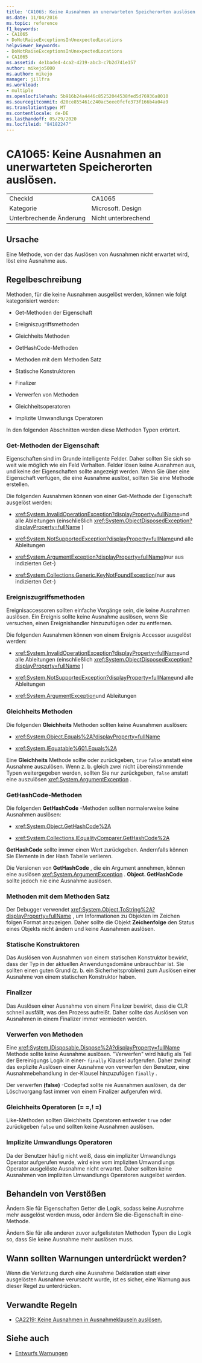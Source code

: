 ```yaml
---
title: 'CA1065: Keine Ausnahmen an unerwarteten Speicherorten auslösen.'
ms.date: 11/04/2016
ms.topic: reference
f1_keywords:
- CA1065
- DoNotRaiseExceptionsInUnexpectedLocations
helpviewer_keywords:
- DoNotRaiseExceptionsInUnexpectedLocations
- CA1065
ms.assetid: 4e1bade4-4ca2-4219-abc3-c7b2d741e157
author: mikejo5000
ms.author: mikejo
manager: jillfra
ms.workload:
- multiple
ms.openlocfilehash: 5b916b24a4446c85252044538fed5d76936a8010
ms.sourcegitcommit: d20ce855461c240ac5eee0fcfe373f166b4a04a9
ms.translationtype: MT
ms.contentlocale: de-DE
ms.lasthandoff: 05/29/2020
ms.locfileid: "84182247"
---
```

# <a name="ca1065-do-not-raise-exceptions-in-unexpected-locations"></a>CA1065: Keine Ausnahmen an unerwarteten Speicherorten auslösen.

|||
|-|-|
|CheckId|CA1065|
|Kategorie|Microsoft. Design|
|Unterbrechende Änderung|Nicht unterbrechend|

## <a name="cause"></a>Ursache

Eine Methode, von der das Auslösen von Ausnahmen nicht erwartet wird, löst eine Ausnahme aus.

## <a name="rule-description"></a>Regelbeschreibung

Methoden, für die keine Ausnahmen ausgelöst werden, können wie folgt kategorisiert werden:

- Get-Methoden der Eigenschaft

- Ereigniszugriffsmethoden

- Gleichheits Methoden

- GetHashCode-Methoden

- Methoden mit dem Methoden Satz

- Statische Konstruktoren

- Finalizer

- Verwerfen von Methoden

- Gleichheitsoperatoren

- Implizite Umwandlungs Operatoren

In den folgenden Abschnitten werden diese Methoden Typen erörtert.

### <a name="property-get-methods"></a>Get-Methoden der Eigenschaft

Eigenschaften sind im Grunde intelligente Felder. Daher sollten Sie sich so weit wie möglich wie ein Feld Verhalten. Felder lösen keine Ausnahmen aus, und keine der Eigenschaften sollte angezeigt werden. Wenn Sie über eine Eigenschaft verfügen, die eine Ausnahme auslöst, sollten Sie eine Methode erstellen.

Die folgenden Ausnahmen können von einer Get-Methode der Eigenschaft ausgelöst werden:

- <xref:System.InvalidOperationException?displayProperty=fullName>und alle Ableitungen (einschließlich <xref:System.ObjectDisposedException?displayProperty=fullName> )

- <xref:System.NotSupportedException?displayProperty=fullName>und alle Ableitungen

- <xref:System.ArgumentException?displayProperty=fullName>(nur aus indizierten Get-)

- <xref:System.Collections.Generic.KeyNotFoundException>(nur aus indizierten Get-)

### <a name="event-accessor-methods"></a>Ereigniszugriffsmethoden

Ereignisaccessoren sollten einfache Vorgänge sein, die keine Ausnahmen auslösen. Ein Ereignis sollte keine Ausnahme auslösen, wenn Sie versuchen, einen Ereignishandler hinzuzufügen oder zu entfernen.

Die folgenden Ausnahmen können von einem Ereignis Accessor ausgelöst werden:

- <xref:System.InvalidOperationException?displayProperty=fullName>und alle Ableitungen (einschließlich <xref:System.ObjectDisposedException?displayProperty=fullName> )

- <xref:System.NotSupportedException?displayProperty=fullName>und alle Ableitungen

- <xref:System.ArgumentException>und Ableitungen

### <a name="equals-methods"></a>Gleichheits Methoden

Die folgenden **Gleichheits** Methoden sollten keine Ausnahmen auslösen:

- <xref:System.Object.Equals%2A?displayProperty=fullName>

- <xref:System.IEquatable%601.Equals%2A>

Eine **Gleichheits** Methode sollte oder zurückgeben, `true` `false` anstatt eine Ausnahme auszulösen. Wenn z. b. gleich zwei nicht übereinstimmende Typen weitergegeben werden, sollten Sie nur zurückgeben, `false` anstatt eine auszulösen <xref:System.ArgumentException> .

### <a name="gethashcode-methods"></a>GetHashCode-Methoden

Die folgenden **GetHashCode** -Methoden sollten normalerweise keine Ausnahmen auslösen:

- <xref:System.Object.GetHashCode%2A>

- <xref:System.Collections.IEqualityComparer.GetHashCode%2A>

**GetHashCode** sollte immer einen Wert zurückgeben. Andernfalls können Sie Elemente in der Hash Tabelle verlieren.

Die Versionen von **GetHashCode** , die ein Argument annehmen, können eine auslösen <xref:System.ArgumentException> . **Object. GetHashCode** sollte jedoch nie eine Ausnahme auslösen.

### <a name="tostring-methods"></a>Methoden mit dem Methoden Satz

Der Debugger verwendet <xref:System.Object.ToString%2A?displayProperty=fullName> , um Informationen zu Objekten im Zeichen folgen Format anzuzeigen. Daher sollte die Objekt **Zeichenfolge** den Status eines Objekts nicht ändern und keine Ausnahmen auslösen.

### <a name="static-constructors"></a>Statische Konstruktoren

Das Auslösen von Ausnahmen von einem statischen Konstruktor bewirkt, dass der Typ in der aktuellen Anwendungsdomäne unbrauchbar ist. Sie sollten einen guten Grund (z. b. ein Sicherheitsproblem) zum Auslösen einer Ausnahme von einem statischen Konstruktor haben.

### <a name="finalizers"></a>Finalizer

Das Auslösen einer Ausnahme von einem Finalizer bewirkt, dass die CLR schnell ausfällt, was den Prozess aufreißt. Daher sollte das Auslösen von Ausnahmen in einem Finalizer immer vermieden werden.

### <a name="dispose-methods"></a>Verwerfen von Methoden

Eine <xref:System.IDisposable.Dispose%2A?displayProperty=fullName> Methode sollte keine Ausnahme auslösen. "Verwerfen" wird häufig als Teil der Bereinigungs Logik in einer- `finally` Klausel aufgerufen. Daher zwingt das explizite Auslösen einer Ausnahme von verwerfen den Benutzer, eine Ausnahmebehandlung in der-Klausel hinzuzufügen `finally` .

Der verwerfen **(false)** -Codepfad sollte nie Ausnahmen auslösen, da der Löschvorgang fast immer von einem Finalizer aufgerufen wird.

### <a name="equality-operators--"></a>Gleichheits Operatoren (= =,! =)

Like-Methoden sollten Gleichheits Operatoren entweder `true` oder zurückgeben `false` und sollten keine Ausnahmen auslösen.

### <a name="implicit-cast-operators"></a>Implizite Umwandlungs Operatoren

Da der Benutzer häufig nicht weiß, dass ein impliziter Umwandlungs Operator aufgerufen wurde, wird eine vom impliziten Umwandlungs Operator ausgelöste Ausnahme nicht erwartet. Daher sollten keine Ausnahmen von impliziten Umwandlungs Operatoren ausgelöst werden.

## <a name="how-to-fix-violations"></a>Behandeln von Verstößen

Ändern Sie für Eigenschaften Getter die Logik, sodass keine Ausnahme mehr ausgelöst werden muss, oder ändern Sie die-Eigenschaft in eine-Methode.

Ändern Sie für alle anderen zuvor aufgelisteten Methoden Typen die Logik so, dass Sie keine Ausnahme mehr auslösen muss.

## <a name="when-to-suppress-warnings"></a>Wann sollten Warnungen unterdrückt werden?

Wenn die Verletzung durch eine Ausnahme Deklaration statt einer ausgelösten Ausnahme verursacht wurde, ist es sicher, eine Warnung aus dieser Regel zu unterdrücken.

## <a name="related-rules"></a>Verwandte Regeln

- [CA2219: Keine Ausnahmen in Ausnahmeklauseln auslösen.](../code-quality/ca2219.md)

## <a name="see-also"></a>Siehe auch

- [Entwurfs Warnungen](../code-quality/design-warnings.md)
